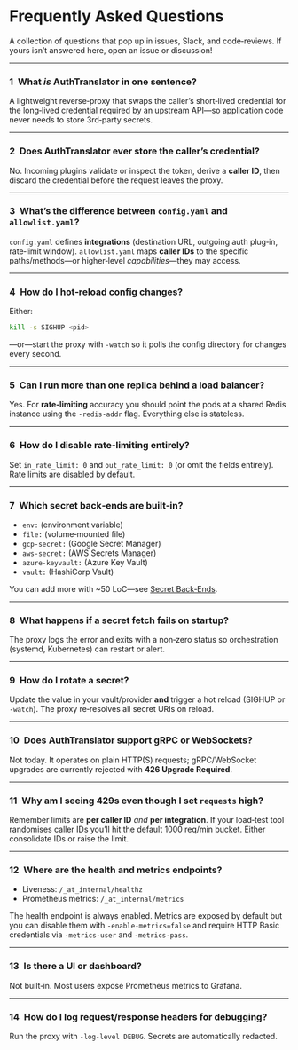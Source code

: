 # Frequently Asked Questions

A collection of questions that pop up in issues, Slack, and code‑reviews. If yours isn’t answered here, open an issue or discussion!

---

### 1 What *is* AuthTranslator in one sentence?

A lightweight reverse‑proxy that swaps the caller’s short‑lived credential for the long‑lived credential required by an upstream API—so application code never needs to store 3rd‑party secrets.

---

### 2 Does AuthTranslator ever store the caller’s credential?

No. Incoming plugins validate or inspect the token, derive a **caller ID**, then discard the credential before the request leaves the proxy.

---

### 3 What’s the difference between `config.yaml` and `allowlist.yaml`?

`config.yaml` defines **integrations** (destination URL, outgoing auth plug‑in, rate‑limit window). `allowlist.yaml` maps **caller IDs** to the specific paths/methods—or higher‑level *capabilities*—they may access.

---

### 4 How do I hot‑reload config changes?

Either:

```bash
kill -s SIGHUP <pid>
```

—or—start the proxy with `-watch` so it polls the config directory for changes every second.

---

### 5 Can I run more than one replica behind a load balancer?

Yes. For **rate‑limiting** accuracy you should point the pods at a shared Redis instance using the `-redis-addr` flag. Everything else is stateless.

---

### 6 How do I disable rate‑limiting entirely?

Set `in_rate_limit: 0` and `out_rate_limit: 0` (or omit the fields entirely). Rate limits are disabled by default.

---

### 7 Which secret back‑ends are built‑in?

* `env:` (environment variable)
* `file:` (volume‑mounted file)
* `gcp-secret:` (Google Secret Manager)
* `aws-secret:` (AWS Secrets Manager)
* `azure-keyvault:` (Azure Key Vault)
* `vault:` (HashiCorp Vault)

You can add more with \~50 LoC—see [Secret Back‑Ends](secret-backends.md).

---

### 8 What happens if a secret fetch fails on startup?

The proxy logs the error and exits with a non‑zero status so orchestration (systemd, Kubernetes) can restart or alert.

---

### 9 How do I rotate a secret?

Update the value in your vault/provider **and** trigger a hot reload (SIGHUP or `-watch`). The proxy re‑resolves all secret URIs on reload.

---

### 10 Does AuthTranslator support gRPC or WebSockets?

Not today. It operates on plain HTTP(S) requests; gRPC/WebSocket upgrades are currently rejected with **426 Upgrade Required**.

---

### 11 Why am I seeing 429s even though I set `requests` high?

Remember limits are **per caller ID** *and* **per integration**. If your load‑test tool randomises caller IDs you’ll hit the default 1000 req/min bucket. Either consolidate IDs or raise the limit.

---

### 12 Where are the health and metrics endpoints?

* Liveness: `/_at_internal/healthz`
* Prometheus metrics: `/_at_internal/metrics`

The health endpoint is always enabled. Metrics are exposed by default but you can
disable them with `-enable-metrics=false` and require HTTP Basic credentials via
`-metrics-user` and `-metrics-pass`.

---

### 13 Is there a UI or dashboard?

Not built‑in. Most users expose Prometheus metrics to Grafana.

---

### 14 How do I log request/response headers for debugging?

Run the proxy with `-log-level DEBUG`. Secrets are automatically redacted.
